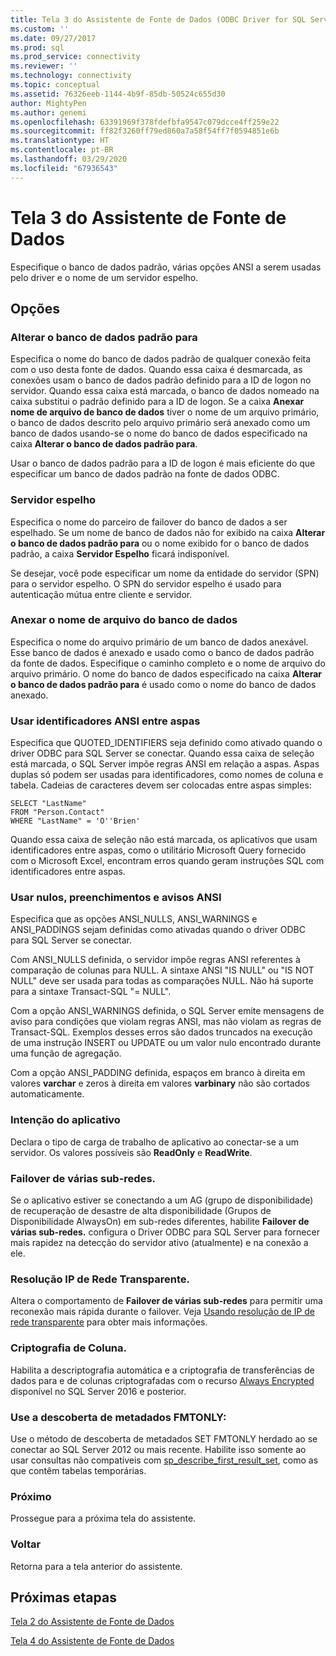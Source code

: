```yaml
---
title: Tela 3 do Assistente de Fonte de Dados (ODBC Driver for SQL Server) | Microsoft Docs
ms.custom: ''
ms.date: 09/27/2017
ms.prod: sql
ms.prod_service: connectivity
ms.reviewer: ''
ms.technology: connectivity
ms.topic: conceptual
ms.assetid: 76326eeb-1144-4b9f-85db-50524c655d30
author: MightyPen
ms.author: genemi
ms.openlocfilehash: 63391969f378fdefbfa9547c079dcce4ff259e22
ms.sourcegitcommit: ff82f3260ff79ed860a7a58f54ff7f0594851e6b
ms.translationtype: HT
ms.contentlocale: pt-BR
ms.lasthandoff: 03/29/2020
ms.locfileid: "67936543"
---
```

# <a name="data-source-wizard-screen-3"></a>Tela 3 do Assistente de Fonte de Dados

Especifique o banco de dados padrão, várias opções ANSI a serem usadas pelo driver e o nome de um servidor espelho.

## <a name="options"></a>Opções

### <a name="change-the-default-database-to"></a>Alterar o banco de dados padrão para

Especifica o nome do banco de dados padrão de qualquer conexão feita com o uso desta fonte de dados. Quando essa caixa é desmarcada, as conexões usam o banco de dados padrão definido para a ID de logon no servidor. Quando essa caixa está marcada, o banco de dados nomeado na caixa substitui o padrão definido para a ID de logon. Se a caixa **Anexar nome de arquivo de banco de dados** tiver o nome de um arquivo primário, o banco de dados descrito pelo arquivo primário será anexado como um banco de dados usando-se o nome do banco de dados especificado na caixa **Alterar o banco de dados padrão para**.

Usar o banco de dados padrão para a ID de logon é mais eficiente do que especificar um banco de dados padrão na fonte de dados ODBC.

### <a name="mirror-server"></a>Servidor espelho

Especifica o nome do parceiro de failover do banco de dados a ser espelhado. Se um nome de banco de dados não for exibido na caixa **Alterar o banco de dados padrão para** ou o nome exibido for o banco de dados padrão, a caixa **Servidor Espelho** ficará indisponível.

Se desejar, você pode especificar um nome da entidade do servidor (SPN) para o servidor espelho. O SPN do servidor espelho é usado para autenticação mútua entre cliente e servidor.

### <a name="attach-database-filename"></a>Anexar o nome de arquivo do banco de dados

Especifica o nome do arquivo primário de um banco de dados anexável. Esse banco de dados é anexado e usado como o banco de dados padrão da fonte de dados. Especifique o caminho completo e o nome de arquivo do arquivo primário. O nome do banco de dados especificado na caixa **Alterar o banco de dados padrão para** é usado como o nome do banco de dados anexado.

### <a name="use-ansi-quoted-identifiers"></a>Usar identificadores ANSI entre aspas

Especifica que QUOTED_IDENTIFIERS seja definido como ativado quando o driver ODBC para SQL Server se conectar. Quando essa caixa de seleção está marcada, o SQL Server impõe regras ANSI em relação a aspas. Aspas duplas só podem ser usadas para identificadores, como nomes de coluna e tabela. Cadeias de caracteres devem ser colocadas entre aspas simples:

```
SELECT "LastName"
FROM "Person.Contact"
WHERE "LastName" = 'O''Brien'
```

Quando essa caixa de seleção não está marcada, os aplicativos que usam identificadores entre aspas, como o utilitário Microsoft Query fornecido com o Microsoft Excel, encontram erros quando geram instruções SQL com identificadores entre aspas.

### <a name="use-ansi-nulls-paddings-and-warnings"></a>Usar nulos, preenchimentos e avisos ANSI

Especifica que as opções ANSI_NULLS, ANSI_WARNINGS e ANSI_PADDINGS sejam definidas como ativadas quando o driver ODBC para SQL Server se conectar.

Com ANSI_NULLS definida, o servidor impõe regras ANSI referentes à comparação de colunas para NULL. A sintaxe ANSI "IS NULL" ou "IS NOT NULL" deve ser usada para todas as comparações NULL. Não há suporte para a sintaxe Transact-SQL "= NULL".

Com a opção ANSI_WARNINGS definida, o SQL Server emite mensagens de aviso para condições que violam regras ANSI, mas não violam as regras de Transact-SQL. Exemplos desses erros são dados truncados na execução de uma instrução INSERT ou UPDATE ou um valor nulo encontrado durante uma função de agregação. 

Com a opção ANSI_PADDING definida, espaços em branco à direita em valores **varchar** e zeros à direita em valores **varbinary** não são cortados automaticamente.

### <a name="application-intent"></a>Intenção do aplicativo

Declara o tipo de carga de trabalho de aplicativo ao conectar-se a um servidor. Os valores possíveis são **ReadOnly** e **ReadWrite**.

### <a name="multi-subnet-failover"></a>Failover de várias sub-redes.

Se o aplicativo estiver se conectando a um AG (grupo de disponibilidade) de recuperação de desastre de alta disponibilidade (Grupos de Disponibilidade AlwaysOn) em sub-redes diferentes, habilite **Failover de várias sub-redes.** configura o Driver ODBC para SQL Server para fornecer mais rapidez na detecção do servidor ativo (atualmente) e na conexão a ele.

### <a name="transparent-network-ip-resolution"></a>Resolução IP de Rede Transparente.

Altera o comportamento de **Failover de várias sub-redes** para permitir uma reconexão mais rápida durante o failover. Veja [Usando resolução de IP de rede transparente](../../../connect/odbc/using-transparent-network-ip-resolution.md) para obter mais informações.

### <a name="column-encryption"></a>Criptografia de Coluna.

Habilita a descriptografia automática e a criptografia de transferências de dados para e de colunas criptografadas com o recurso [Always Encrypted](../../../connect/odbc/using-always-encrypted-with-the-odbc-driver.md) disponível no SQL Server 2016 e posterior.

### <a name="use-fmtonly-metadata-discovery"></a>Use a descoberta de metadados FMTONLY:

Use o método de descoberta de metadados SET FMTONLY herdado ao se conectar ao SQL Server 2012 ou mais recente. Habilite isso somente ao usar consultas não compatíveis com [sp_describe_first_result_set](../../../relational-databases/system-stored-procedures/sp-describe-first-result-set-transact-sql.md), como as que contêm tabelas temporárias. 

### <a name="next"></a>Próximo

Prossegue para a próxima tela do assistente.

### <a name="back"></a>Voltar

Retorna para a tela anterior do assistente.

## <a name="next-steps"></a>Próximas etapas

[Tela 2 do Assistente de Fonte de Dados](../../../connect/odbc/windows/dsn-wizard-2.md)

[Tela 4 do Assistente de Fonte de Dados](../../../connect/odbc/windows/dsn-wizard-4.md)
